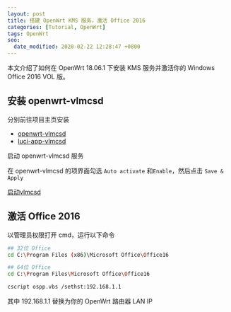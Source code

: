 ```yaml
---
layout: post
title: 搭建 OpenWrt KMS 服务，激活 Office 2016
categories: [Tutorial, OpenWrt]
tags: OpenWrt
seo:
  date_modified: 2020-02-22 12:28:47 +0800
---
```


本文介绍了如何在 OpenWrt 18.06.1 下安装 KMS 服务并激活你的 Windows Office 2016 VOL 版。

## 安装 openwrt-vlmcsd

分别前往项目主页安装

- [openwrt-vlmcsd](https://github.com/cokebar/openwrt-vlmcsd/tree/gh-pages)
- [luci-app-vlmcsd](https://github.com/cokebar/openwrt-vlmcsd/tree/gh-pageshttps://github.com/cokebar/luci-app-vlmcsd/releases)

启动 openwrt-vlmcsd 服务

在 openwrt-vlmcsd 的项界面勾选 `Auto activate` 和`Enable`，然后点击 `Save & Apply`

[启动vlmcsd](/asset/images/vlmcsd-config.png)

## 激活 Office 2016

以管理员权限打开 cmd，运行以下命令

```sh
## 32位 Office
cd C:\Program Files (x86)\Microsoft Office\Office16 

## 64位 Office
cd C:\Program Files\Microsoft Office\Office16

cscript ospp.vbs /sethst:192.168.1.1
```

其中 192.168.1.1 替换为你的 OpenWrt 路由器 LAN IP
